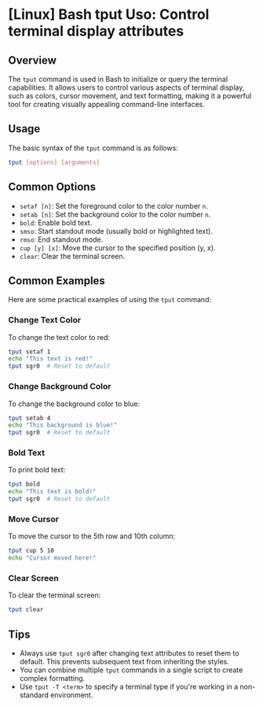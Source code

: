 # [Linux] Bash tput Uso: Control terminal display attributes

## Overview
The `tput` command is used in Bash to initialize or query the terminal capabilities. It allows users to control various aspects of terminal display, such as colors, cursor movement, and text formatting, making it a powerful tool for creating visually appealing command-line interfaces.

## Usage
The basic syntax of the `tput` command is as follows:

```bash
tput [options] [arguments]
```

## Common Options
- `setaf [n]`: Set the foreground color to the color number `n`.
- `setab [n]`: Set the background color to the color number `n`.
- `bold`: Enable bold text.
- `smso`: Start standout mode (usually bold or highlighted text).
- `rmso`: End standout mode.
- `cup [y] [x]`: Move the cursor to the specified position (y, x).
- `clear`: Clear the terminal screen.

## Common Examples
Here are some practical examples of using the `tput` command:

### Change Text Color
To change the text color to red:

```bash
tput setaf 1
echo "This text is red!"
tput sgr0  # Reset to default
```

### Change Background Color
To change the background color to blue:

```bash
tput setab 4
echo "This background is blue!"
tput sgr0  # Reset to default
```

### Bold Text
To print bold text:

```bash
tput bold
echo "This text is bold!"
tput sgr0  # Reset to default
```

### Move Cursor
To move the cursor to the 5th row and 10th column:

```bash
tput cup 5 10
echo "Cursor moved here!"
```

### Clear Screen
To clear the terminal screen:

```bash
tput clear
```

## Tips
- Always use `tput sgr0` after changing text attributes to reset them to default. This prevents subsequent text from inheriting the styles.
- You can combine multiple `tput` commands in a single script to create complex formatting.
- Use `tput -T <term>` to specify a terminal type if you're working in a non-standard environment.